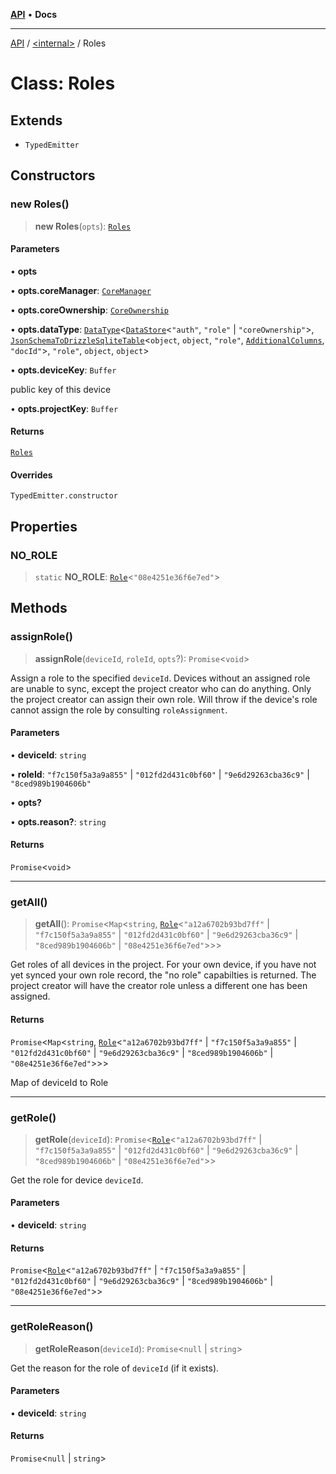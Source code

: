 [**API**](../../README.md) • **Docs**

***

[API](../../README.md) / [\<internal\>](../README.md) / Roles

# Class: Roles

## Extends

- `TypedEmitter`

## Constructors

### new Roles()

> **new Roles**(`opts`): [`Roles`](Roles.md)

#### Parameters

• **opts**

• **opts.coreManager**: [`CoreManager`](CoreManager.md)

• **opts.coreOwnership**: [`CoreOwnership`](CoreOwnership.md)

• **opts.dataType**: [`DataType`](DataType.md)\<[`DataStore`](DataStore.md)\<`"auth"`, `"role"` \| `"coreOwnership"`\>, [`JsonSchemaToDrizzleSqliteTable`](../type-aliases/JsonSchemaToDrizzleSqliteTable.md)\<`object`, `object`, `"role"`, [`AdditionalColumns`](../type-aliases/AdditionalColumns.md), `"docId"`\>, `"role"`, `object`, `object`\>

• **opts.deviceKey**: `Buffer`

public key of this device

• **opts.projectKey**: `Buffer`

#### Returns

[`Roles`](Roles.md)

#### Overrides

`TypedEmitter.constructor`

## Properties

### NO\_ROLE

> `static` **NO\_ROLE**: [`Role`](../interfaces/Role.md)\<`"08e4251e36f6e7ed"`\>

## Methods

### assignRole()

> **assignRole**(`deviceId`, `roleId`, `opts`?): `Promise`\<`void`\>

Assign a role to the specified `deviceId`. Devices without an assigned role
are unable to sync, except the project creator who can do anything. Only
the project creator can assign their own role. Will throw if the device's
role cannot assign the role by consulting `roleAssignment`.

#### Parameters

• **deviceId**: `string`

• **roleId**: `"f7c150f5a3a9a855"` \| `"012fd2d431c0bf60"` \| `"9e6d29263cba36c9"` \| `"8ced989b1904606b"`

• **opts?**

• **opts.reason?**: `string`

#### Returns

`Promise`\<`void`\>

***

### getAll()

> **getAll**(): `Promise`\<`Map`\<`string`, [`Role`](../interfaces/Role.md)\<`"a12a6702b93bd7ff"` \| `"f7c150f5a3a9a855"` \| `"012fd2d431c0bf60"` \| `"9e6d29263cba36c9"` \| `"8ced989b1904606b"` \| `"08e4251e36f6e7ed"`\>\>\>

Get roles of all devices in the project. For your own device, if you have
not yet synced your own role record, the "no role" capabilties is
returned. The project creator will have the creator role unless a
different one has been assigned.

#### Returns

`Promise`\<`Map`\<`string`, [`Role`](../interfaces/Role.md)\<`"a12a6702b93bd7ff"` \| `"f7c150f5a3a9a855"` \| `"012fd2d431c0bf60"` \| `"9e6d29263cba36c9"` \| `"8ced989b1904606b"` \| `"08e4251e36f6e7ed"`\>\>\>

Map of deviceId to Role

***

### getRole()

> **getRole**(`deviceId`): `Promise`\<[`Role`](../interfaces/Role.md)\<`"a12a6702b93bd7ff"` \| `"f7c150f5a3a9a855"` \| `"012fd2d431c0bf60"` \| `"9e6d29263cba36c9"` \| `"8ced989b1904606b"` \| `"08e4251e36f6e7ed"`\>\>

Get the role for device `deviceId`.

#### Parameters

• **deviceId**: `string`

#### Returns

`Promise`\<[`Role`](../interfaces/Role.md)\<`"a12a6702b93bd7ff"` \| `"f7c150f5a3a9a855"` \| `"012fd2d431c0bf60"` \| `"9e6d29263cba36c9"` \| `"8ced989b1904606b"` \| `"08e4251e36f6e7ed"`\>\>

***

### getRoleReason()

> **getRoleReason**(`deviceId`): `Promise`\<`null` \| `string`\>

Get the reason for the role of `deviceId` (if it exists).

#### Parameters

• **deviceId**: `string`

#### Returns

`Promise`\<`null` \| `string`\>
